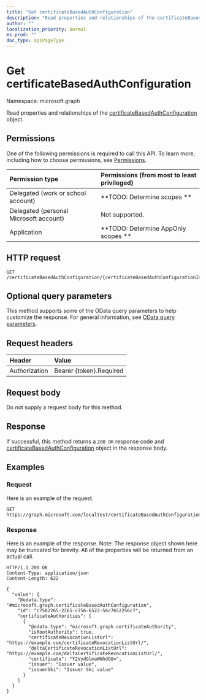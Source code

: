 ```yaml
---
title: "Get certificateBasedAuthConfiguration"
description: "Read properties and relationships of the certificateBasedAuthConfiguration object."
author: ""
localization_priority: Normal
ms.prod: ""
doc_type: apiPageType
---
```


# Get certificateBasedAuthConfiguration

Namespace: microsoft.graph

Read properties and relationships of the [certificateBasedAuthConfiguration](../resources/certificatebasedauthconfiguration.md) object.

## Permissions
One of the following permissions is required to call this API. To learn more, including how to choose permissions, see [Permissions](/concepts/permissions-reference.md).

|Permission type|Permissions (from most to least privileged)|
|:---|:---|
|Delegated (work or school account)|**TODO: Determine scopes **|
|Delegated (personal Microsoft account)|Not supported.|
|Application|**TODO: Determine AppOnly scopes **|

## HTTP request
<!-- {
  "blockType": "ignored"
}
-->
``` http
GET /certificateBasedAuthConfiguration/{certificateBasedAuthConfigurationId}
```

## Optional query parameters
This method supports some of the OData query parameters to help customize the response. For general information, see [OData query parameters](/graph/query-parameters).

## Request headers
|Header|Value|
|:---|:---|
|Authorization|Bearer {token}.Required|

## Request body
Do not supply a request body for this method.

## Response
If successful, this method returns a `200 OK` response code and [certificateBasedAuthConfiguration](../resources/certificatebasedauthconfiguration.md) object in the response body.

## Examples

### Request
Here is an example of the request.
<!-- {
  "blockType": "request",
  "name": "get_certificatebasedauthconfiguration"
}
-->
``` http
GET https://graph.microsoft.com/localtest/certificateBasedAuthConfiguration/{certificateBasedAuthConfigurationId}
```

### Response
Here is an example of the response. Note: The response object shown here may be truncated for brevity. All of the properties will be returned from an actual call.
<!-- {
  "blockType": "response",
  "truncated": true,
  "@odata.type": "microsoft.graph.certificateBasedAuthConfiguration"
}
-->
``` http
HTTP/1.1 200 OK
Content-Type: application/json
Content-Length: 622

{
  "value": {
    "@odata.type": "#microsoft.graph.certificateBasedAuthConfiguration",
    "id": "c7562265-2265-c756-6522-56c7652256c7",
    "certificateAuthorities": [
      {
        "@odata.type": "microsoft.graph.certificateAuthority",
        "isRootAuthority": true,
        "certificateRevocationListUrl": "https://example.com/certificateRevocationListUrl/",
        "deltaCertificateRevocationListUrl": "https://example.com/deltaCertificateRevocationListUrl/",
        "certificate": "Y2VydGlmaWNhdGU=",
        "issuer": "Issuer value",
        "issuerSki": "Issuer Ski value"
      }
    ]
  }
}
```

